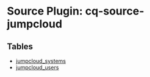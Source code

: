 # Source Plugin: cq-source-jumpcloud

## Tables

- [jumpcloud_systems](jumpcloud_systems.md)
- [jumpcloud_users](jumpcloud_users.md)